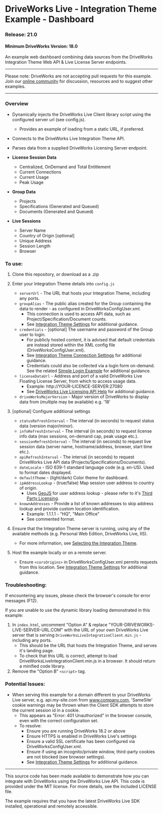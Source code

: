 # DriveWorks Live - Integration Theme Example - Dashboard
### Release: 21.0
#### Minimum DriveWorks Version: 18.0

An example web dashboard combining data sources from the DriveWorks Integration Theme Web API & Live License Server endpoints.

---

Please note: DriveWorks are not accepting pull requests for this example.  
Join our [online community](https://my.driveworks.co.uk) for discussion, resources and to suggest other examples.

---

### Overview
- Dynamically injects the DriveWorks Live Client library script using the configured server url (see config.js).
    - Provides an example of loading from a static URL, if preferred.
- Connects to the DriveWorks Live Integration Theme API.
- Parses data from a supplied DriveWorks Licensing Server endpoint.

- **License Session Data**
    - Centralized, OnDemand and Total Entitlement
    - Current Connections
    - Current Usage
    - Peak Usage

- **Group Data**
    - Projects
    - Specifications (Generated and Queued)
    - Documents (Generated and Queued)

- **Live Sessions**
    - Server Name
    - Country of Origin [optional]
    - Unique Address
    - Session Length
    - Browser

### To use:
1. Clone this repository, or download as a .zip

2. Enter your Integration Theme details into `config.js`
    * `serverUrl` - The URL that hosts your Integration Theme, including any ports.
    * `groupAlias` - The public alias created for the Group containing the data to render - as configured in DriveWorksConfigUser.xml.
        * This connection is used to access API data, such as Project/Specification/Document counts.
        * See [Integration Theme Settings](https://docs.driveworkspro.com/Topic/IntegrationThemeSettings) for additional guidance.
    * `credentials` - [optional] The username and password of the Group user to login.
        * For publicly hosted content, it is advised that default credentials are instead stored within the XML config file (DriveWorksConfigUser.xml).
        * See [Integration Theme Connection Settings](https://docs.driveworkspro.com/Topic/IntegrationThemeSettings#Connection-Settings) for additional guidance.
        * Credentials could also be collected via a login form on-demand. See the related [Simple Login Example](https://github.com/DriveWorks/IntegrationThemeExample-SimpleLogin) for additional guidance.
    * `licenseDataUrl` - Address and port of a valid DriveWorks Live Floating License Server, from which to access usage data.
        * Example: http://YOUR-LICENCE-SERVER:27080
        * See [DriveWorks Live Licensing API Help](https://docs.driveworkspro.com/topic/LicenseManagerDriveWorksLive#driveworks-live-licensing-api) for additional guidance.
    * `driveWorksMajorVersion` - Major version of DriveWorks to display data from (multiple may be available) e.g. '18'

3. [optional] Configure additional settings
    * `statusRefreshInterval` - The interval (in seconds) to request status data (version major/minor).
    * `infoRefreshInterval` - The interval (in seconds) to request license info data (max sessions, on-demand cap, peak usage etc.).
    * `sessionRefreshInterval` - The interval (in seconds) to request live session data (server name, hostname/address, browser, start time etc.).
    * `apiRefreshInterval` - The interval (in seconds) to request DriveWorks Live API data (Projects/Specifications/Documents).
    * `dateLocale` - ISO 639-1 standard language code (e.g. en-US). Used to format dates displayed.
    * `defaultTheme` - (light/dark) Color theme for dashboard.
    * `ipAddressLookup` - (true/false) Map session user address to country of origin.
        * Uses [GeoJS](https://github.com/jloh/geojs) for user address lookup - please refer to it's [Third Party Licensing](https://github.com/jloh/geojs/blob/master/LICENCE).
    * `knownAddresses` - Provide a list of known addresses to skip address lookup and provide custom location identification.
        * Example: 1.1.1.1 - "HQ", "Main Office"
        * See commented format.

4. Ensure that the Integration Theme server is running, using any of the available methods (e.g. Personal Web Edition, DriveWorks Live, IIS).
    * For more information, see [Selecting the Integration Theme](https://docs.driveworkspro.com/Topic/IntegrationThemeSelect).

5. Host the example locally or on a remote server.
    * Ensure `<corsOrigins>` in DriveWorksConfigUser.xml permits requests from this location.
    See [Integration Theme Settings](https://docs.driveworkspro.com/Topic/IntegrationThemeSettings) for additional guidance.

### Troubleshooting:

If encountering any issues, please check the browser's console for error messages (F12).  

If you are unable to use the dynamic library loading demonstrated in this example:
1. In `index.html`, uncomment "Option A" & replace "YOUR-DRIVEWORKS-LIVE-SERVER-URL.COM" with the URL of your own DriveWorks Live server that is serving `DriveWorksLiveIntegrationClient.min.js` - including any ports.
    * This should be the URL that hosts the Integration Theme, and serves it's landing page.
    * To check that this URL is correct, attempt to load DriveWorksLiveIntegrationClient.min.js in a browser. It should return a minified code library.
2. Remove the "Option B" `<script>` tag.

### Potential Issues:

* When serving this example for a domain different to your DriveWorks Live server, e.g. api.my-site.com from www.company.com, 'SameSite' cookie warnings may be thrown when the Client SDK attempts to store the current session id in a cookie.
    * This appears as "Error: 401 Unauthorized" in the browser console, even with the correct configuration set.
    * To resolve:
        * Ensure you are running DriveWorks 18.2 or above
        * Ensure HTTPS is enabled in DriveWorks Live's settings
        * Ensure a valid SSL certificate has been configured via DriveWorksConfigUser.xml.
        * Ensure if using an incognito/private window, third-party cookies are not blocked (see browser settings).
        * See [Integration Theme Settings](https://docs.driveworkspro.com/Topic/IntegrationThemeSettings) for additional guidance.

---

This source code has been made available to demonstrate how you can integrate with DriveWorks using the DriveWorks Live API.
This code is provided under the MIT license. For more details, see the included LICENSE file.

The example requires that you have the latest DriveWorks Live SDK installed, operational and remotely accessible.
